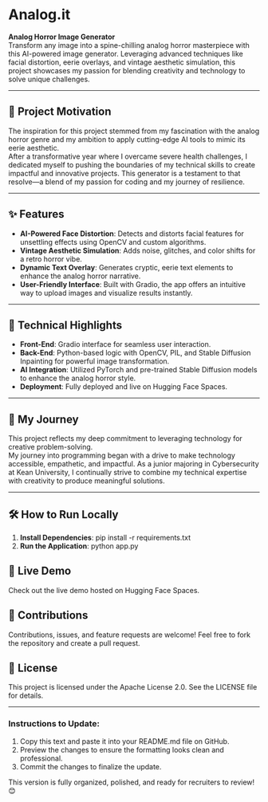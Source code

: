 # Analog.it

**Analog Horror Image Generator**  
Transform any image into a spine-chilling analog horror masterpiece with this AI-powered image generator. Leveraging advanced techniques like facial distortion, eerie overlays, and vintage aesthetic simulation, this project showcases my passion for blending creativity and technology to solve unique challenges.

---

## 🎯 Project Motivation

The inspiration for this project stemmed from my fascination with the analog horror genre and my ambition to apply cutting-edge AI tools to mimic its eerie aesthetic.  
After a transformative year where I overcame severe health challenges, I dedicated myself to pushing the boundaries of my technical skills to create impactful and innovative projects. This generator is a testament to that resolve—a blend of my passion for coding and my journey of resilience.

---

## ✨ Features

- **AI-Powered Face Distortion**: Detects and distorts facial features for unsettling effects using OpenCV and custom algorithms.  
- **Vintage Aesthetic Simulation**: Adds noise, glitches, and color shifts for a retro horror vibe.  
- **Dynamic Text Overlay**: Generates cryptic, eerie text elements to enhance the analog horror narrative.  
- **User-Friendly Interface**: Built with Gradio, the app offers an intuitive way to upload images and visualize results instantly.  

---

## 🚀 Technical Highlights

- **Front-End**: Gradio interface for seamless user interaction.  
- **Back-End**: Python-based logic with OpenCV, PIL, and Stable Diffusion Inpainting for powerful image transformation.  
- **AI Integration**: Utilized PyTorch and pre-trained Stable Diffusion models to enhance the analog horror style.  
- **Deployment**: Fully deployed and live on Hugging Face Spaces.  

---

## 🌟 My Journey

This project reflects my deep commitment to leveraging technology for creative problem-solving.  
My journey into programming began with a drive to make technology accessible, empathetic, and impactful. As a junior majoring in Cybersecurity at Kean University, I continually strive to combine my technical expertise with creativity to produce meaningful solutions.  

---

## 🛠️ How to Run Locally

1. **Install Dependencies**:
   pip install -r requirements.txt
2. **Run the Application**:
   python app.py


## 📸 Live Demo
Check out the live demo hosted on Hugging Face Spaces.

## 🤝 Contributions
Contributions, issues, and feature requests are welcome!
Feel free to fork the repository and create a pull request.

## 📄 License
This project is licensed under the Apache License 2.0. See the LICENSE file for details.

---

### Instructions to Update:
1. Copy this text and paste it into your README.md file on GitHub.
2. Preview the changes to ensure the formatting looks clean and professional.
3. Commit the changes to finalize the update.

This version is fully organized, polished, and ready for recruiters to review! 😊
